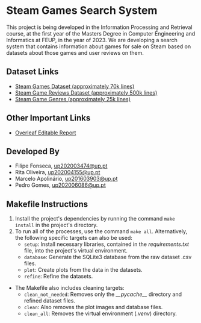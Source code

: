 # Steam Games Search System
This project is being developed in the Information Processing and Retrieval course, at the first year of the Masters Degree in Computer Engineering and Informatics at FEUP, in the year of 2023. We are developing a search system that contains information about games for sale on Steam based on datasets about those games and user reviews on them.

## Dataset Links 
- [Steam Games Dataset (approximately 70k lines)](https://www.kaggle.com/datasets/mexwell/steamgames)
- [Steam Game Reviews Dataset (approximately 500k lines)](https://www.kaggle.com/datasets/andrewmvd/steam-reviews)
- [Steam Game Genres (approximately 25k lines)](https://www.kaggle.com/datasets/danieliusv/steam-games-genres)

## Other Important Links
- [Overleaf Editable Report](https://www.overleaf.com/project/65158970b4dfdbdf08a7b83f)

## Developed By
- Filipe Fonseca, up202003474@up.pt
- Rita Oliveira, up202004155@up.pt
- Marcelo Apolinário, up201603903@up.pt
- Pedro Gomes, up202006086@up.pt

## Makefile Instructions
1. Install the project's dependencies by running the command `make install` in the project's directory.
2. To run all of the processes, use the command `make all`. Alternatively, the following specific targets can also be used:
   - `setup`: Install necessary libraries, contained in the *requirements.txt* file, into the project's virtual environment.
   - `database`: Generate the SQLite3 database from the raw dataset .csv files.
   - `plot`: Create plots from the data in the datasets.
   - `refine`: Refine the datasets.
- The Makefile also includes cleaning targets:
   - `clean_not_needed`: Removes only the *\_\_pycache__* directory and refined dataset files.
   - `clean`: Also removes the plot images and database files.
   - `clean_all`: Removes the virtual environment (*.venv*) directory.

